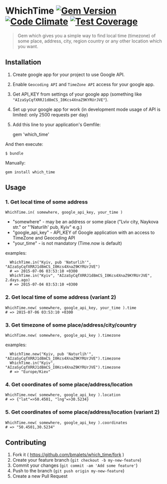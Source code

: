 # WhichTime [![Gem Version](https://badge.fury.io/rb/which_time.svg)](http://badge.fury.io/rb/which_time) [![Code Climate](https://codeclimate.com/github/bmalets/which_time/badges/gpa.svg)](https://codeclimate.com/github/bmalets/which_time) [![Test Coverage](https://codeclimate.com/github/bmalets/which_time/badges/coverage.svg)](https://codeclimate.com/github/bmalets/which_time/coverage)
 
>Gem which gives you a simple way to find local time (timezone) of some place, address, city, region country or any other location which you want.

## Installation

1. Create google app for your project to use Google API.
2. Enable ```Geocoding API``` and ```TimeZone API``` access for your google app.
3. Get API_KEY from settings of your google app 
   (something like ```"AIzaSyCqfXRRJ1d8mCS_I0Kcs4XnaZ9KYRUrJVE"```). 
4. Set up your google app for work (in development mode usage of API is limited: only 2500 requests per day)
5. Add this line to your application's Gemfile:

    gem 'which_time'

And then execute:

    $ bundle

Manually:

    gem install which_time

## Usage

### 1. Get local time of some address
```
WhichTime.in( somewhere, google_api_key, your_time )
```
- "somewhere" - may be an address or some place ("Lviv city, Naykova str." or "'Naturlih' pub, Kyiv" e.g.)
- "google_api_key" - API_KEY of Google application with an access to TimeZone and Geocoding API
- "your_time" - is not mandatory (Time.now is default)

examples:
```
  WhichTime.in("Kyiv, pub 'Naturlih'", "AIzaSyCqfXRRJ1d8mCS_I0Kcs4XnaZ9KYRUrJVE")
  # => 2015-07-06 03:53:10 +0300
  WhichTime.in("Kyiv", "AIzaSyCqfXRRJ1d8mCS_I0Kcs4XnaZ9KYRUrJVE", 2.days.ago)
  # => 2015-07-04 03:53:10 +0300
```

### 2. Get local time of some address (variant 2)
```
WhichTime.new( somewhere, google_api_key, your_time ).time
# => 2015-07-06 03:53:10 +0300 
```

### 3. Get timezone of some place/address/city/country
```
WhichTime.new( somewhere, google_api_key ).timezone
```
examples:
```
  WhichTime.new("Kyiv, pub 'Naturlih'", "AIzaSyCqfXRRJ1d8mCS_I0Kcs4XnaZ9KYRUrJVE").timezone
  WhichTime.in("Kyiv", "AIzaSyCqfXRRJ1d8mCS_I0Kcs4XnaZ9KYRUrJVE").timezone
  # => "Europe/Kiev"
```

### 4. Get coordinates of some place/address/location
```
WhichTime.new( somewhere, google_api_key ).location
# => {"lat"=>50.4501, "lng"=>30.5234}
```

### 5. Get coordinates of some place/address/location (variant 2)
```
WhichTime.new( somewhere, google_api_key ).coordinates
# => "50.4501,30.5234"
```

## Contributing

1. Fork it ( https://github.com/bmalets/which_time/fork )
2. Create your feature branch (`git checkout -b my-new-feature`)
3. Commit your changes (`git commit -am 'Add some feature'`)
4. Push to the branch (`git push origin my-new-feature`)
5. Create a new Pull Request
